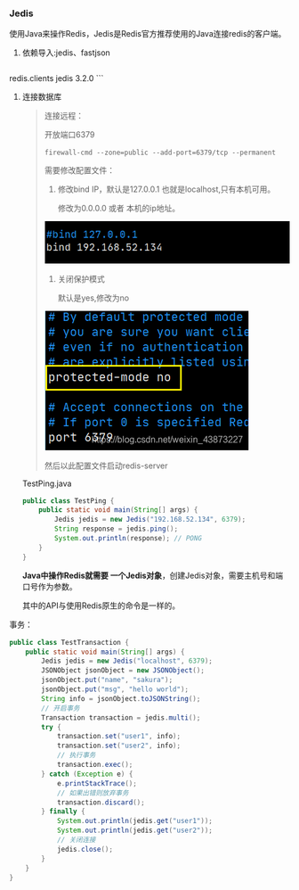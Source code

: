 ### Jedis

使用Java来操作Redis，Jedis是Redis官方推荐使用的Java连接redis的客户端。

1. 依赖导入:jedis、fastjson

   ```xml
   
   ```

redis.clients jedis 3.2.0 ```

1. 连接数据库

   > 连接远程：
   >
   > 开放端口6379
   >
   > ```shell
   > firewall-cmd --zone=public --add-port=6379/tcp --permanent
   > ```
   >
   > 需要修改配置文件：
   >
   > 1. 修改bind IP，默认是127.0.0.1 也就是localhost,只有本机可用。
   >
   >    修改为0.0.0.0 或者 本机的ip地址。
   >
   > ![在这里插入图片描述](./assets/06.Jedis/d9402c63b1415cb5c077cfbc55ff9f2a.png)
   >
   > 1. 关闭保护模式
   >
   >    默认是yes,修改为no
   >
   > ![在这里插入图片描述](./assets/06.Jedis/e3c1d3fa22e8f50d0db563d4f1af741c.png)
   >
   > 然后以此配置文件启动redis-server

   TestPing.java

   ```java
   public class TestPing {
       public static void main(String[] args) {
           Jedis jedis = new Jedis("192.168.52.134", 6379);
           String response = jedis.ping();
           System.out.println(response); // PONG
       }
   }
   ```

   **Java中操作Redis就需要 一个Jedis对象**，创建Jedis对象，需要主机号和端口号作为参数。

   其中的API与使用Redis原生的命令是一样的。

事务：

```java
public class TestTransaction {
    public static void main(String[] args) {
        Jedis jedis = new Jedis("localhost", 6379);
        JSONObject jsonObject = new JSONObject();
        jsonObject.put("name", "sakura");
        jsonObject.put("msg", "hello world");
        String info = jsonObject.toJSONString();
        // 开启事务
        Transaction transaction = jedis.multi();
        try {
            transaction.set("user1", info);
            transaction.set("user2", info);
            // 执行事务
            transaction.exec();
        } catch (Exception e) {
            e.printStackTrace();
            // 如果出错则放弃事务
            transaction.discard();
        } finally {
            System.out.println(jedis.get("user1"));
            System.out.println(jedis.get("user2"));
            // 关闭连接
            jedis.close();
        }
    }
}
```

